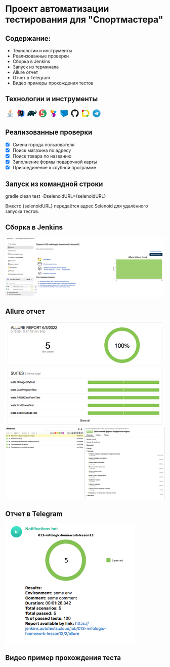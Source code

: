 # Проект автоматизации тестирования для "Спортмастера"

## Содержание:

* Технологии и инструменты
* Реализованные проверки
* Сборка в Jenkins
* Запуск из терминала
* Allure отчет
* Отчет в Telegram
* Видео примеры прохождения тестов


## Технологии и инструменты

<img width="6%" src="/images/icons/Java.svg">
<img width="6%" src="/images/icons/Intelij_IDEA.svg">
<img width="6%" src="/images/icons/Gradle.svg">
<img width="6%" src="/images/icons/JUnit5.svg">
<img width="6%" src="/images/icons/Selenide.svg">
<img width="6%" src="/images/icons/Selenoid.svg">
<img width="6%" src="/images/icons/GitHub.svg">
<img width="6%" src="/images/icons/Allure_Report.svg">
<img width="6%" src="/images/icons/Telegram.svg">


## Реализованные проверки
- [x] Смена города пользователя
- [x] Поиск магазина по адресу
- [x] Поиск товара по названию
- [x] Заполнение формы подарочной карты
- [x] Присоединение к клубной программе 

## Запуск из командной строки
gradle clean test -DselenoidURL={selenoidURL}

Вместо {selenoidURL} передаётся адрес Selenoid для удалённого запуска тестов.

## Сборка в Jenkins

![](/images/reports/jenkins_report.png)

## Allure отчет

![](/images/reports/allure_main.png)
![](/images/reports/test_example.png)

## Отчет в Telegram

![](/images/reports/telegram_report.png)

## Видео пример прохождения теста

